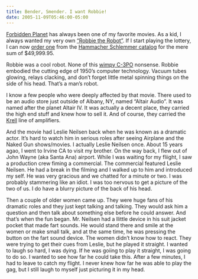 ```yaml
---
title: Bender, Smender. I want Robbie!
date: 2005-11-09T05:46:00-05:00
---
```

[<img src="https://i1.wp.com/photos1.blogger.com/blogger/7711/622/400/RobbieSmall.1.jpeg?w=680" border="0" alt=""  />](https://i1.wp.com/photos1.blogger.com/blogger/7711/622/1600/RobbieSmall.1.jpeg)  
[Forbidden Planet](http://www.imdb.com/title/tt0049223/ "A starship crew goes to investigate the silence of a planet's colony only to find two survivors and a deadly secret that one of them has.") has always been one of my favorite movies. As a kid, I always wanted my very own [&#8220;Robbie the Robot&#8221;](http://www.the-robotman.com/nv_fs.html "Welcome to Altair 4..."). If I start playing the lottery, I can now [order one](http://www.hammacher.com/publish/10921.asp "Please allow 4 to 6 weeks for delivery") from the [Hammacher Schlemmer catalo](http://www.hammacher.com/ "As seen on airline flights")g for the mere sum of $49,999.95. 

Robbie was a cool robot. None of this [wimpy C-3PO](http://en.wikipedia.org/wiki/C-3PO "Wimpy robot") nonsense. Robbie embodied the cutting edge of 1950&#8217;s computer technology. Vacuum tubes glowing, relays clacking, and don&#8217;t forget little metal spinning things on the side of his head. That&#8217;s a man&#8217;s robot.

I know a few people who were deeply affected by that movie. There used to be an audio store just outside of Albany, NY, named &#8220;Altair Audio&#8221;. It was named after the planet Altair IV. It was actually a decent place, they carried the high end stuff and knew how to sell it. And of course, they carried the [Krell](http://en.wikipedia.org/wiki/Krell_Industries_Inc.) line of amplifiers.

And the movie had Leslie Neilsen back when he was known as a dramatic actor. It&#8217;s hard to watch him in serious roles after seeing Airplane and the Naked Gun shows/movies. I actually Leslie Neilsen once. About 15 years agao, I went to Irvine CA to visit my brother. On the way back, I flew out of John Wayne (aka Santa Ana) airport. While I was waiting for my fliight, I saw a production crew fiming a commercial. The commercial featured Leslie Neilsen. He had a break in the filming and I walked up to him and introduced my self. He was very gracious and we chatted for a minute or two. I was probably stammering like an idiot. I was too nervous to get a picture of the two of us. I do have a blurry picture of the back of his head. 

Then a couple of older women came up. They were huge fans of his dramatic roles and they just kept talking and talking. They would ask him a question and then talk about something else before he could answer. And that&#8217;s when the fun began. Mr. Neilsen had a llittle device in his suit jacket pocket that made fart sounds. He would stand there and smile at the women or make small talk, and at the same time, he was pressing the button on the fart sound device. The women didn&#8217;t know how to react. They were trying to get their cues from Leslie, but he played it straight. I wanted to laugh so hard, I was dying. If he was goiing to play it straight, I was going to do so. I wanted to see how far he could take this. After a few minutes, I had to leave to catch my flight. I never knew how far he was able to play the gag, but I still laugh to myself just picturing it in my head.
